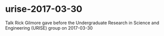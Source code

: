 # urise-2017-03-30
Talk Rick Gilmore gave before the Undergraduate Research in Science and  Engineering (URISE) group on 2017-03-30
